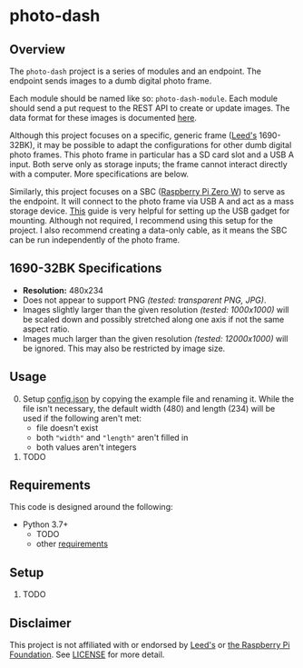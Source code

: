 # photo-dash

## Overview

The `photo-dash` project is a series of modules and an endpoint. The endpoint sends images to a dumb digital photo frame.

Each module should be named like so: `photo-dash-module`. Each module should send a put request to the REST API to create or update images. The data format for these images is documented [here](docs/DATA.md).

Although this project focuses on a specific, generic frame ([Leed's] 1690-32BK), it may be possible to adapt the configurations for other dumb digital photo frames. This photo frame in particular has a SD card slot and a USB A input. Both serve only as storage inputs; the frame cannot interact directly with a computer. More specifications are below.

Similarly, this project focuses on a SBC ([Raspberry Pi Zero W][RPI]) to serve as the endpoint. It will connect to the photo frame via USB A and act as a mass storage device. [This][USBGUIDE] guide is very helpful for setting up the USB gadget for mounting. Although not required, I recommend using this setup for the project. I also recommend creating a data-only cable, as it means the SBC can be run independently of the photo frame.

## 1690-32BK Specifications

- **Resolution:** 480x234
- Does not appear to support PNG *(tested: transparent PNG, JPG)*.
- Images slightly larger than the given resolution *(tested: 1000x1000)* will be scaled down and possibly stretched along one axis if not the same aspect ratio.
- Images much larger than the given resolution *(tested: 12000x1000)* will be ignored. This may also be restricted by image size.

## Usage

0. Setup [config.json](config.json.example) by copying the example file and renaming it. While the file isn't necessary, the default width (480) and length (234) will be used if the following aren't met:
    - file doesn't exist
    - both `"width"` and `"length"` aren't filled in
    - both values aren't integers
1. TODO

## Requirements

This code is designed around the following:

- Python 3.7+
    - TODO
    - other [requirements](requirements.txt)

## Setup

1. TODO

## Disclaimer

This project is not affiliated with or endorsed by [Leed's] or [the Raspberry Pi Foundation][RPI]. See [LICENSE](LICENSE) for more detail.

[Leed's]: https://www.pcna.com/leeds/en-us
[RPI]: https://www.raspberrypi.org/
[USBGUIDE]: https://magpi.raspberrypi.org/articles/pi-zero-w-smart-usb-flash-drive
